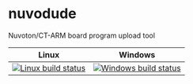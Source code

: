 # nuvodude
Nuvoton/CT-ARM board program upload tool

Linux|Windows
----- | ------
[![Linux build status](http://img.shields.io/travis/CytronTechnologies/nuvodude.svg)](https://travis-ci.org/CytronTechnologies/nuvodude) | [![Windows build status](http://img.shields.io/appveyor/ci/CytronTechnologies/nuvodude.svg)](https://ci.appveyor.com/project/CytronTechnologies/nuvodude)
